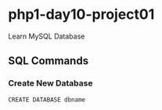 # php1-day10-project01
Learn MySQL Database


## SQL Commands

### Create New Database
    CREATE DATABASE dbname
    